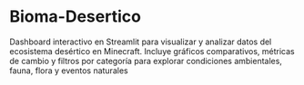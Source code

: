 # Bioma-Desertico
Dashboard interactivo en Streamlit para visualizar y analizar datos del ecosistema desértico en Minecraft. Incluye gráficos comparativos, métricas de cambio y filtros por categoría para explorar condiciones ambientales, fauna, flora y eventos naturales
